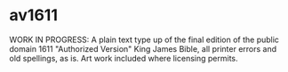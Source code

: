 av1611
======

WORK IN PROGRESS: A plain text type up of the final edition of the public domain 1611 "Authorized Version" King James Bible, all printer errors and old spellings, as is. Art work included where licensing permits.
